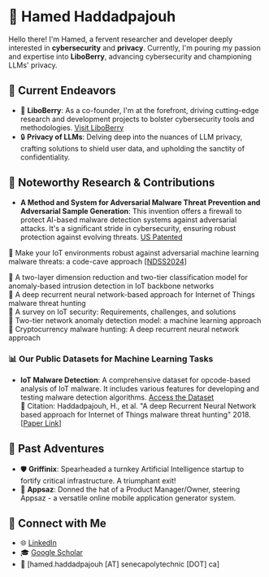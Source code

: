 # 👋 Hamed Haddadpajouh

Hello there! I'm Hamed, a fervent researcher and developer deeply interested in **cybersecurity** and **privacy**. Currently, I'm pouring my passion and expertise into **LiboBerry**, advancing cybersecurity and championing LLMs' privacy.

## 🚀 Current Endeavors

- 🍓 **LiboBerry**: As a co-founder, I'm at the forefront, driving cutting-edge research and development projects to bolster cybersecurity tools and methodologies. [Visit LiboBerry](https://www.liboberry.com/)
- 🔒 **Privacy of LLMs**: Delving deep into the nuances of LLM privacy, crafting solutions to shield user data, and upholding the sanctity of confidentiality.

## 📘 Noteworthy Research & Contributions

- **A Method and System for Adversarial Malware Threat Prevention and Adversarial Sample Generation**: This invention offers a firewall to protect AI-based malware detection systems against adversarial attacks. It's a significant stride in cybersecurity, ensuring robust protection against evolving threats. [US Patented](https://patents.google.com/patent/US20240031401A1/en)
  
📌 Make your IoT environments robust against adversarial machine learning malware threats: a code-cave approach [[NDSS2024](https://www.ndss-symposium.org/ndss-paper/auto-draft-501/)]

📌 A two-layer dimension reduction and two-tier classification model for anomaly-based intrusion detection in IoT backbone networks  
📌 A deep recurrent neural network-based approach for Internet of Things malware threat hunting  
📌 A survey on IoT security: Requirements, challenges, and solutions  
📌 Two-tier network anomaly detection model: a machine learning approach  
📌 Cryptocurrency malware hunting: A deep recurrent neural network approach  

### 📊 Our Public Datasets for Machine Learning Tasks 

- **IoT Malware Detection**: A comprehensive dataset for opcode-based analysis of IoT malware. It includes various features for developing and testing malware detection algorithms. [Access the Dataset](https://github.com/CyberScienceLab/Our-Datasets/tree/master/IoT/OpCode/OpCode)  
  📄 Citation: Haddadpajouh, H., et al. "A deep Recurrent Neural Network based approach for Internet of Things malware threat hunting" 2018. [[Paper Link](https://www.sciencedirect.com/science/article/abs/pii/S0167739X1732486X)]

## 🌟 Past Adventures

- 🛡 **Griffinix**: Spearheaded a turnkey Artificial Intelligence startup to fortify critical infrastructure. A triumphant exit!
- 📱 **Appsaz**: Donned the hat of a Product Manager/Owner, steering Appsaz - a versatile online mobile application generator system.

## 💌 Connect with Me

- 🌐 [LinkedIn](https://www.linkedin.com/in/haddadpajouh/)
- 🎓 [Google Scholar](https://scholar.google.com/citations?user=dMDISUgAAAAJ&hl=en)
- 📧 [hamed.haddadpajouh [AT] senecapolytechnic [DOT] ca]
